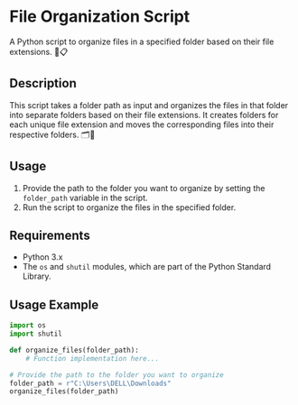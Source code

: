 # File Organization Script

A Python script to organize files in a specified folder based on their file extensions. 📂📋

## Description

This script takes a folder path as input and organizes the files in that folder into separate folders based on their file extensions. It creates folders for each unique file extension and moves the corresponding files into their respective folders. 🗂️🔀

## Usage

1. Provide the path to the folder you want to organize by setting the `folder_path` variable in the script.
2. Run the script to organize the files in the specified folder.

## Requirements

- Python 3.x
- The `os` and `shutil` modules, which are part of the Python Standard Library.

## Usage Example

```python
import os
import shutil

def organize_files(folder_path):
    # Function implementation here...

# Provide the path to the folder you want to organize
folder_path = r"C:\Users\DELL\Downloads"
organize_files(folder_path)

